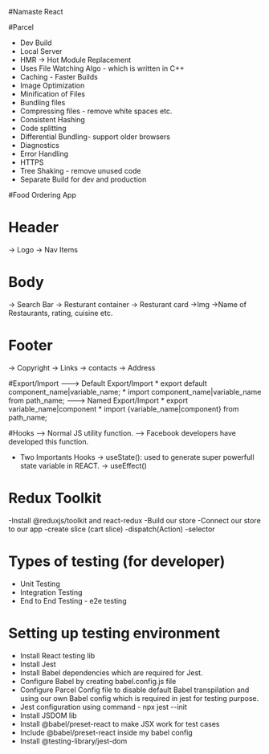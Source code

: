 #Namaste React


#Parcel
- Dev Build
- Local Server
- HMR -> Hot Module Replacement
- Uses File Watching Algo - which is written in C++
- Caching - Faster Builds
- Image Optimization
- Minification of Files
- Bundling files
- Compressing files - remove white spaces etc.
- Consistent Hashing
- Code splitting
- Differential Bundling- support older browsers
- Diagnostics
- Error Handling
- HTTPS
- Tree Shaking - remove unused code
- Separate Build for dev and production


#Food Ordering App
# Header
  -> Logo
  -> Nav Items
# Body
  -> Search Bar
  -> Resturant container
  -> Resturant card
     ->Img
     ->Name of Restaurants, rating, cuisine etc.
# Footer
  -> Copyright
  -> Links
  -> contacts
  -> Address

#Export/Import
---> Default Export/Import
    * export default component_name|variable_name;
    * import component_name|variable_name from
      path_name;
---> Named Export/Import
    * export variable_name|component
    * import {variable_name|component} from path_name;

#Hooks
--> Normal JS utility function.
--> Facebook developers have developed this function.
   * Two Importants Hooks
     -> useState(): used to generate super powerfull state variable in REACT.
     -> useEffect()


# Redux Toolkit
 -Install @reduxjs/toolkit and react-redux
 -Build our store
 -Connect our store to our app
 -create slice (cart slice)
 -dispatch(Action)
 -selector

 # Types of testing (for developer)
  - Unit Testing
  - Integration Testing
  - End to End Testing - e2e testing

  # Setting up testing environment
  - Install React testing lib
  - Install Jest
  - Install Babel dependencies which are required for Jest.
  - Configure Babel by creating babel.config.js file 
  - Configure Parcel Config file to disable default Babel transpilation
    and using our own Babel config which is required in jest for testing purpose.
  - Jest configuration using command - npx jest --init
  - Install JSDOM lib
  - Install @babel/preset-react to make JSX work for test cases 
  - Include @babel/preset-react inside my babel config
  - Install @testing-library/jest-dom